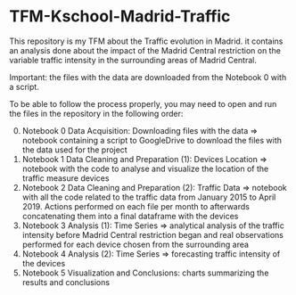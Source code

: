 # TFM-Kschool-Madrid-Traffic

This repository is my TFM about the Traffic evolution in Madrid. it contains an analysis done about the impact of the Madrid Central restriction on the variable traffic intensity in the surrounding areas of Madrid Central.

Important: the files with the data are downloaded from the Notebook 0 with a script.

To be able to follow the process properly, you may need to open and run the files in the repository in the following order:

0. Notebook 0 Data Acquisition: Downloading files with the data => notebook containing a script to GoogleDrive to download the files with the data used for the project
1. Notebook 1 Data Cleaning and Preparation (1): Devices Location => notebook with the code to analyse and visualize the location of the traffic measure devices
2. Notebook 2 Data Cleaning and Preparation (2): Traffic Data => notebook with all the code related to the traffic data from January 2015 to April 2019. Actions performed on each file per month to afterwards concatenating them into a final dataframe with the devices
3. Notebook 3 Analysis (1): Time Series => analytical analysis of the traffic intensity before Madrid Central restriction began and real observations performed for each device chosen from the surrounding area
4. Notebook 4 Analysis (2): Time Series => forecasting traffic intensity of the devices
5. Notebook 5 Visualization and Conclusions: charts summarizing the results and conclusions




